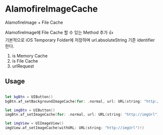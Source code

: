 # AlamofireImageCache
AlamofireImage + File Cache


AlamofireImage에 File Cache 할 수 있는 Method 추가 :+1:<br/>
기본적으로 iOS Temporary Folder에 저장하며 url.absoluteString 기준 identifier 한다.
1. is Memory Cache 
2. is File Cache
3. urlRequest


## Usage

```swift

let bgBtn = UIButton()
bgBtn.af_setBackgroundImageCache(for: .normal, url: URL(string: "http://imgUrl")!)

let imgBtn = UIButton()
imgBtn.af_setImageCache(for: .normal, url: URL(string: "http://imgUrl")!)

let imgView = UIImageView()
imgView.af_setImageCache(withURL: URL(string: "http://imgUrl")!)

```
